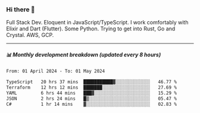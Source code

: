 ### Hi there 👋

Full Stack Dev. Eloquent in JavaScript/TypeScript. I work comfortably with Elixir and Dart (Flutter). Some Python. Trying to get into Rust, Go and Crystal. AWS, GCP.

***

##### 📊 Monthly development breakdown (updated every 8 hours)

<!--START_SECTION:waka-->

```txt
From: 01 April 2024 - To: 01 May 2024

TypeScript   20 hrs 37 mins  ███████████▓░░░░░░░░░░░░░   46.77 %
Terraform    12 hrs 12 mins  ███████░░░░░░░░░░░░░░░░░░   27.69 %
YAML         6 hrs 44 mins   ███▓░░░░░░░░░░░░░░░░░░░░░   15.29 %
JSON         2 hrs 24 mins   █▒░░░░░░░░░░░░░░░░░░░░░░░   05.47 %
C#           1 hr 14 mins    ▓░░░░░░░░░░░░░░░░░░░░░░░░   02.83 %
```

<!--END_SECTION:waka-->
